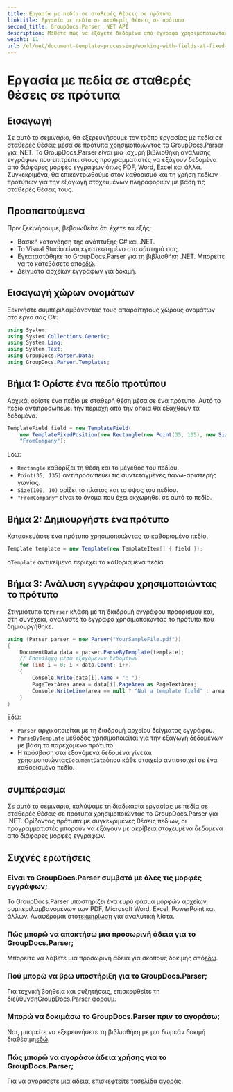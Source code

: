 ```yaml
---
title: Εργασία με πεδία σε σταθερές θέσεις σε πρότυπα
linktitle: Εργασία με πεδία σε σταθερές θέσεις σε πρότυπα
second_title: GroupDocs.Parser .NET API
description: Μάθετε πώς να εξάγετε δεδομένα από έγγραφα χρησιμοποιώντας το GroupDocs.Parser για .NET. Ολοκληρωμένο σεμινάριο με παραδείγματα κώδικα.
weight: 11
url: /el/net/document-template-processing/working-with-fields-at-fixed-positions-in-templates/
---
```


# Εργασία με πεδία σε σταθερές θέσεις σε πρότυπα

## Εισαγωγή
Σε αυτό το σεμινάριο, θα εξερευνήσουμε τον τρόπο εργασίας με πεδία σε σταθερές θέσεις μέσα σε πρότυπα χρησιμοποιώντας το GroupDocs.Parser για .NET. Το GroupDocs.Parser είναι μια ισχυρή βιβλιοθήκη ανάλυσης εγγράφων που επιτρέπει στους προγραμματιστές να εξάγουν δεδομένα από διάφορες μορφές εγγράφων όπως PDF, Word, Excel και άλλα. Συγκεκριμένα, θα επικεντρωθούμε στον καθορισμό και τη χρήση πεδίων προτύπων για την εξαγωγή στοχευμένων πληροφοριών με βάση τις σταθερές θέσεις τους.
## Προαπαιτούμενα
Πριν ξεκινήσουμε, βεβαιωθείτε ότι έχετε τα εξής:
- Βασική κατανόηση της ανάπτυξης C# και .NET.
- Το Visual Studio είναι εγκατεστημένο στο σύστημά σας.
- Εγκαταστάθηκε το GroupDocs.Parser για τη βιβλιοθήκη .NET. Μπορείτε να το κατεβάσετε από[εδώ](https://releases.groupdocs.com/parser/net/).
- Δείγματα αρχείων εγγράφων για δοκιμή.

## Εισαγωγή χώρων ονομάτων
Ξεκινήστε συμπεριλαμβάνοντας τους απαραίτητους χώρους ονομάτων στο έργο σας C#:
```csharp
using System;
using System.Collections.Generic;
using System.Linq;
using System.Text;
using GroupDocs.Parser.Data;
using GroupDocs.Parser.Templates;
```
## Βήμα 1: Ορίστε ένα πεδίο προτύπου
Αρχικά, ορίστε ένα πεδίο με σταθερή θέση μέσα σε ένα πρότυπο. Αυτό το πεδίο αντιπροσωπεύει την περιοχή από την οποία θα εξαχθούν τα δεδομένα.
```csharp
TemplateField field = new TemplateField(
    new TemplateFixedPosition(new Rectangle(new Point(35, 135), new Size(100, 10))),
    "FromCompany");
```
Εδώ:
- `Rectangle` καθορίζει τη θέση και το μέγεθος του πεδίου.
- `Point(35, 135)` αντιπροσωπεύει τις συντεταγμένες πάνω-αριστερής γωνίας.
- `Size(100, 10)` ορίζει το πλάτος και το ύψος του πεδίου.
- `"FromCompany"` είναι το όνομα που έχει εκχωρηθεί σε αυτό το πεδίο.
## Βήμα 2: Δημιουργήστε ένα πρότυπο
Κατασκευάστε ένα πρότυπο χρησιμοποιώντας το καθορισμένο πεδίο.
```csharp
Template template = new Template(new TemplateItem[] { field });
```
 ο`Template` αντικείμενο περιέχει τα καθορισμένα πεδία.
## Βήμα 3: Ανάλυση εγγράφου χρησιμοποιώντας το πρότυπο
 Στιγμιότυπο το`Parser` κλάση με τη διαδρομή εγγράφου προορισμού και, στη συνέχεια, αναλύστε το έγγραφο χρησιμοποιώντας το πρότυπο που δημιουργήθηκε.
```csharp
using (Parser parser = new Parser("YourSampleFile.pdf"))
{
    DocumentData data = parser.ParseByTemplate(template);
    // Επανάληψη μέσω εξαγόμενων δεδομένων
    for (int i = 0; i < data.Count; i++)
    {
        Console.Write(data[i].Name + ": ");
        PageTextArea area = data[i].PageArea as PageTextArea;
        Console.WriteLine(area == null ? "Not a template field" : area.Text);
    }
}
```
Εδώ:
- `Parser` αρχικοποιείται με τη διαδρομή αρχείου δείγματος εγγράφου.
- `ParseByTemplate` μέθοδος χρησιμοποιείται για την εξαγωγή δεδομένων με βάση το παρεχόμενο πρότυπο.
-  Η πρόσβαση στα εξαγόμενα δεδομένα γίνεται χρησιμοποιώντας`DocumentData`όπου κάθε στοιχείο αντιστοιχεί σε ένα καθορισμένο πεδίο.

## συμπέρασμα
Σε αυτό το σεμινάριο, καλύψαμε τη διαδικασία εργασίας με πεδία σε σταθερές θέσεις σε πρότυπα χρησιμοποιώντας το GroupDocs.Parser για .NET. Ορίζοντας πρότυπα με συγκεκριμένες θέσεις πεδίων, οι προγραμματιστές μπορούν να εξάγουν με ακρίβεια στοχευμένα δεδομένα από διάφορες μορφές εγγράφων.

## Συχνές ερωτήσεις
### Είναι το GroupDocs.Parser συμβατό με όλες τις μορφές εγγράφων;
 Το GroupDocs.Parser υποστηρίζει ένα ευρύ φάσμα μορφών αρχείων, συμπεριλαμβανομένων των PDF, Microsoft Word, Excel, PowerPoint και άλλων. Αναφέρομαι στο[τεκμηρίωση](https://tutorials.groupdocs.com/parser/net/) για αναλυτική λίστα.
### Πώς μπορώ να αποκτήσω μια προσωρινή άδεια για το GroupDocs.Parser;
 Μπορείτε να λάβετε μια προσωρινή άδεια για σκοπούς δοκιμής από[εδώ](https://purchase.groupdocs.com/temporary-license/).
### Πού μπορώ να βρω υποστήριξη για το GroupDocs.Parser;
 Για τεχνική βοήθεια και συζητήσεις, επισκεφθείτε τη διεύθυνση[GroupDocs.Parser φόρουμ](https://forum.groupdocs.com/c/parser/17).
### Μπορώ να δοκιμάσω το GroupDocs.Parser πριν το αγοράσω;
 Ναι, μπορείτε να εξερευνήσετε τη βιβλιοθήκη με μια δωρεάν δοκιμή διαθέσιμη[εδώ](https://releases.groupdocs.com/).
### Πώς μπορώ να αγοράσω άδεια χρήσης για το GroupDocs.Parser;
 Για να αγοράσετε μια άδεια, επισκεφτείτε το[σελίδα αγοράς](https://purchase.groupdocs.com/buy).